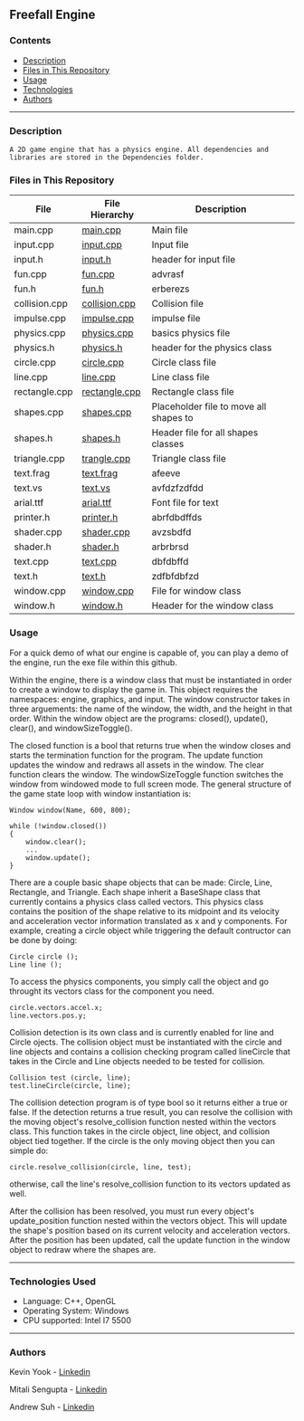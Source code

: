 <img src="">

## Freefall Engine

### Contents

* [Description](https://github.com/yook00627/engine_project#description)
* [Files in This Repository](https://github.com/yook00627/engine_project#files-in-this-repository)
* [Usage](https://github.com/yook00627/engine_project#usage)
* [Technologies](https://github.com/yook00627/engine_project#technologies-used)
* [Authors](https://github.com/yook00627/engine_project#authors)
---

### Description
	
	A 2D game engine that has a physics engine. All dependencies and libraries are stored in the Dependencies folder.


### Files in This Repository

| File                   | File Hierarchy                                       | Description
|------------------------|------------------------------------------------------|--------------------------------------|
|main.cpp | [main.cpp](the_engine/the_engine/main.cpp)  |  Main file  |
| input.cpp  | [input.cpp](the_engine/the_engine/src/input/input.cpp)  |  Input file |
| input.h | [input.h](the_engine/the_engine/src/input/input.h)  | header for input file |
| fun.cpp | [fun.cpp](the_engine/the_engine/src/movement/fun.cpp) | advrasf  |
| fun.h  | [fun.h](the_engine/the_engine/src/movement/fun.h) | erberezs |
| collision.cpp | [collision.cpp](the_engine/the_engine/src/physics/collision.cpp) | Collision file |
| impulse.cpp | [impulse.cpp](the_engine/the_engine/src/physics/impulse.cpp) | impulse file| 
| physics.cpp | [physics.cpp](the_engine/the_engine/src/physics/physics.cpp) | basics physics file |
| physics.h | [physics.h](the_engine/the_engine/src/physics/physics.h) | header for the physics class |
| circle.cpp | [circle.cpp](the_engine/the_engine/src/shapes/circle.cpp) | Circle class file |
| line.cpp | [line.cpp](the_engine/the_engine/src/shapes/line.cpp) | Line class file |
| rectangle.cpp | [rectangle.cpp](the_engine/the_engine/src/shapes/rectangle.cpp) | Rectangle class file |
| shapes.cpp | [shapes.cpp](the_engine/the_engine/src/shapes/shapes.cpp) | Placeholder file to move all shapes to |
| shapes.h | [shapes.h](the_engine/the_engine/src/shapes/shapes.h) | Header file for all shapes classes |
| triangle.cpp | [trangle.cpp](the_engine/the_engine/src/shapes/triangle.cpp) | Triangle class file |
| text.frag | [text.frag](the_engine/the_engine/src/window/shader/text.frag) | afeeve |
| text.vs| [text.vs](the_engine/the_engine/src/window/shader/text.vs) | avfdzfzdfdd |
| arial.ttf | [arial.ttf](the_engine/the_engine/src/window/arial.ttf) | Font file for text |
| printer.h | [printer.h](the_engine/the_engine/src/window/printer.h) | abrfdbdffds |
| shader.cpp | [shader.cpp](the_engine/the_engine/src/window/shader.cpp) | avzsbdfd |
| shader.h | [shader.h](the_engine/the_engine/src/window/shader.h) | arbrbrsd |
| text.cpp | [text.cpp](the_engine/the_engine/src/window/text.cpp) | dbfdbffd |
| text.h  | [text.h](the_engine/the_engine/src/window/text.h) | zdfbfdbfzd |
| window.cpp | [window.cpp](the_engine/the_engine/src/window/window.cpp) | File for window class |
| window.h  | [window.h](the_engine/the_engine/src/window/window.h) | Header for the window class |

### Usage

For a quick demo of what our engine is capable of, you can play a demo of the engine, run the exe file within this github.

Within the engine, there is a window class that must be instantiated in order to create a window to display the game in. This object requires the namespaces: engine, graphics, and input. The window constructor takes in three arguements: the name of the window, the width, and the height in that order. Within the window object are the programs: closed(), update(), clear(), and windowSizeToggle().

The closed function is a bool that returns true when the window closes and starts the termination function for the program. The update function updates the window and redraws all assets in the window. The clear function clears the window. The windowSizeToggle function switches the window from windowed mode to full screen mode. The general structure of the game state loop with window instantiation is:

```
Window window(Name, 600, 800);

while (!window.closed())
{
	window.clear();
	...
	window.update();
}
```

There are a couple basic shape objects that can be made: Circle, Line, Rectangle, and Triangle. Each shape inherit a BaseShape class that currently contains a physics class called vectors. This physics class contains the position of the shape relative to its midpoint and its velocity and acceleration vector information translated as x and y components. For example, creating a circle object while triggering the default contructor can be done by doing:

```
Circle circle ();
Line line ();
```

To access the physics components, you simply call the object and go throught its vectors class for the component you need.

```
circle.vectors.accel.x;
line.vectors.pos.y;
```

Collision detection is its own class and is currently enabled for line and Circle ojects. The collision object must be instantiated with the circle and line objects and contains a collision checking program called lineCircle that takes in the Circle and Line objects needed to be tested for collision. 

```
Collision test (circle, line);
test.lineCircle(circle, line);
```

The collision detection program is of type bool so it returns either a true or false. If the detection returns a true result, you can resolve the collision with the moving object's resolve_collision function nested within the vectors class. This function takes in the circle object, line object, and collision object tied together. If the circle is the only moving object then you can simple do:

```
circle.resolve_collision(circle, line, test);
```

otherwise, call the line's resolve_collision function to its vectors updated as well.

After the collision has been resolved, you must run every object's update_position function nested within the vectors object. This will update the shape's position based on its current velocity and acceleration vectors. After the position has been updated, call the update function in the window object to redraw where the shapes are.


---

### Technologies Used
* Language: C++, OpenGL
* Operating System: Windows
* CPU supported: Intel I7 5500
---

### Authors

Kevin Yook - [Linkedin](https://www.linkedin.com/in/kevin-yook-82306b98/)

Mitali Sengupta - [Linkedin](https://www.linkedin.com/in/mitali-s-auger/)

Andrew Suh - [Linkedin](https://www.linkedin.com/in/andrew-jung-min-suh/)